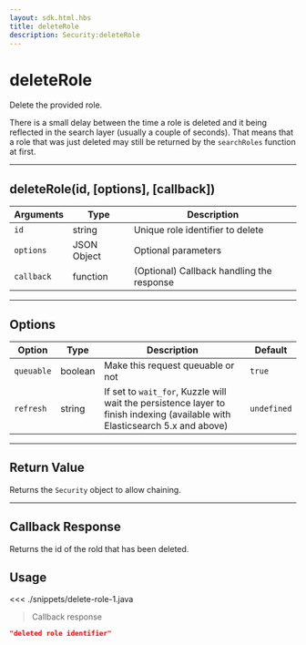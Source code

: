 ```yaml
---
layout: sdk.html.hbs
title: deleteRole
description: Security:deleteRole
---
```


# deleteRole

Delete the provided role.

<div class="alert alert-info">
There is a small delay between the time a role is deleted and it being reflected in the search layer (usually a couple of seconds).
That means that a role that was just deleted may still be returned by the <code>searchRoles</code> function at first.
</div>

---

## deleteRole(id, [options], [callback])

| Arguments  | Type        | Description                               |
| ---------- | ----------- | ----------------------------------------- |
| `id`       | string      | Unique role identifier to delete          |
| `options`  | JSON Object | Optional parameters                       |
| `callback` | function    | (Optional) Callback handling the response |

---

## Options

| Option     | Type    | Description                                                                                                                  | Default     |
| ---------- | ------- | ---------------------------------------------------------------------------------------------------------------------------- | ----------- |
| `queuable` | boolean | Make this request queuable or not                                                                                            | `true`      |
| `refresh`  | string  | If set to `wait_for`, Kuzzle will wait the persistence layer to finish indexing (available with Elasticsearch 5.x and above) | `undefined` |

---

## Return Value

Returns the `Security` object to allow chaining.

---

## Callback Response

Returns the id of the rold that has been deleted.

## Usage

<<< ./snippets/delete-role-1.java

> Callback response

```json
"deleted role identifier"
```
